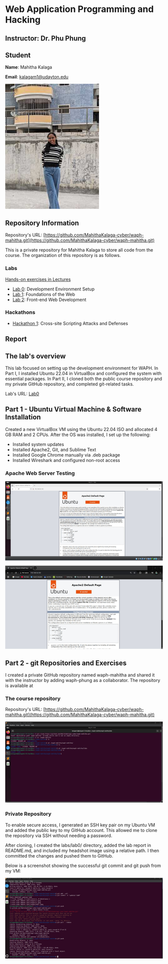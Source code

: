 # Web Application Programming and Hacking

## Instructor: Dr. Phu Phung

## Student

**Name**: Mahitha Kalaga

**Email**: [kalagam1@udayton.edu](kalagam1@udayton.edu)

![Mahitha's headshot](../../images/mahi.jpeg)

## Repository Information

Repository's URL: [https://github.com/MahithaKalaga-cyber/waph-mahitha.git](https://github.com/MahithaKalaga-cyber/waph-mahitha.git)

This is a private repository for Mahitha Kalaga to store all code from the course. The organization of this repository is as follows.

### Labs

[Hands-on exercises in Lectures](labs)

- [Lab 0](labs/lab0): Development Environment Setup
- [Lab 1](labs/lab1): Foundations of the Web
- [Lab 2](labs/lab2): Front-end Web Development

### Hackathons

- [Hackathon 1](hackathon1): Cross-site Scripting Attacks and Defenses

## Report

## The lab's overview

This lab focused on setting up the development environment for WAPH. In Part I, I installed Ubuntu 22.04 in VirtualBox and configured the system with essential packages. In Part II, I cloned both the public course repository and my private GitHub repository, and completed git-related tasks.

Lab's URL: [Lab0](https://github.com/MahithaKalaga-cyber/waph-mahitha/tree/main/labs/lab0)

## Part 1 -  Ubuntu Virtual Machine & Software Installation

Created a new VirtualBox VM using the Ubuntu 22.04 ISO and allocated 4 GB RAM and 2 CPUs. After the OS was installed, I set up the following:

- Installed system updates
- Installed Apache2, Git, and Sublime Text
- Installed Google Chrome manually via .deb package
- Installed Wireshark and configured non-root access

### Apache Web Server Testing

![Apache Web Server in my Ubuntu VM](../../images/2.jpeg)

![Apache Web Server in my laptop browser](../../images/1.jpeg)

## Part 2 - git Repositories and Exercises

I created a private GitHub repository named waph-mahitha and shared it with the instructor by adding waph-phung as a collaborator. The repository is available at

### The course repository

Repository's URL: [https://github.com/MahithaKalaga-cyber/waph-mahitha.git](https://github.com/MahithaKalaga-cyber/waph-mahitha.git)

![Course Repository](../../images/3.jpeg)

### Private Repository

To enable secure access, I generated an SSH key pair on my Ubuntu VM and added the public key to my GitHub account. This allowed me to clone the repository via SSH without needing a password.

After cloning, I created the labs/lab0/ directory, added the lab report in README.md, and included my headshot image using a relative path. I then committed the changes and pushed them to GitHub.

Below is a screenshot showing the successful git commit and git push from my VM:

![Changes Commited](../../images/4.jpeg)




